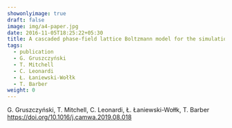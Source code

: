 ```yaml
---
showonlyimage: true
draft: false
image: img/a4-paper.jpg
date: 2016-11-05T18:25:22+05:30
title: A cascaded phase-field lattice Boltzmann model for the simulation of incompressible, immiscible fluids with high density contrast
tags:
  - publication
  - G. Gruszczyński
  - T. Mitchell
  - C. Leonardi
  - Ł. Łaniewski-Wołłk
  - T. Barber
weight: 0
---
```


G. Gruszczyński, T. Mitchell, C. Leonardi, Ł. Łaniewski-Wołłk, T. Barber
https://doi.org/10.1016/j.camwa.2019.08.018
